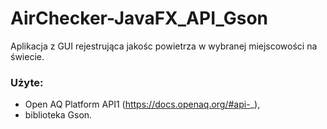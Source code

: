 # AirChecker-JavaFX_API_Gson

Aplikacja z GUI rejestrująca jakośc powietrza w wybranej miejscowości na świecie.

### Użyte:
* Open AQ Platform API1 (https://docs.openaq.org/#api-_),
* biblioteka Gson.
